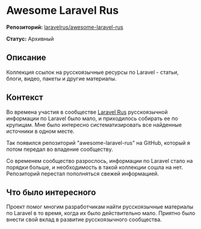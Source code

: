 # Awesome Laravel Rus

**Репозиторий:** [laravelrus/awesome-laravel-rus](https://github.com/LaravelRUS/awesome-laravel-rus)  

**Статус:** Архивный


## Описание

Коллекция ссылок на русскоязычные ресурсы по Laravel - статьи, блоги, видео, пакеты и другие материалы.


## Контекст

Во времена участия в сообществе [Laravel Rus](../other/Laravel%20Rus.md) русскоязычной информации по Laravel было мало, и приходилось собирать ее по крупицам. Мне было интересно систематизировать все найденные источники в одном месте.

Так появился репозиторий "awesome-laravel-rus" на GitHub, который я потом передал во владение сообществу.

Со временем сообщество разрослось, информации по Laravel стало на порядки больше, и необходимость в такой коллекции сошла на нет. Репозиторий перестал пополняться свежей информацией.


## Что было интересного

Проект помог многим разработчикам найти русскоязычные материалы по Laravel в то время, когда их было действительно мало. Приятно было внести свой вклад в развитие русскоязычного сообщества.